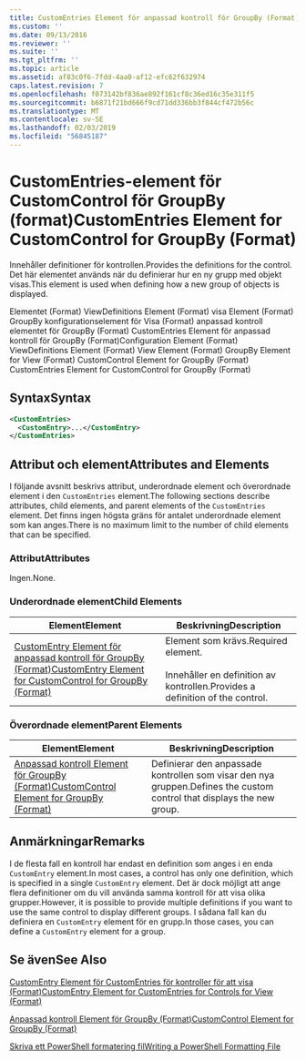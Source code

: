 ```yaml
---
title: CustomEntries Element för anpassad kontroll för GroupBy (Format) | Microsoft Docs
ms.custom: ''
ms.date: 09/13/2016
ms.reviewer: ''
ms.suite: ''
ms.tgt_pltfrm: ''
ms.topic: article
ms.assetid: af83c0f6-7fdd-4aa0-af12-efc62f632974
caps.latest.revision: 7
ms.openlocfilehash: f073142bf836ae892f161cf8c36ed16c35e311f5
ms.sourcegitcommit: b6871f21bd666f9cd71dd336bb3f844cf472b56c
ms.translationtype: MT
ms.contentlocale: sv-SE
ms.lasthandoff: 02/03/2019
ms.locfileid: "56845187"
---
```

# <a name="customentries-element-for-customcontrol-for-groupby-format"></a><span data-ttu-id="8e2ce-102">CustomEntries-element för CustomControl för GroupBy (format)</span><span class="sxs-lookup"><span data-stu-id="8e2ce-102">CustomEntries Element for CustomControl for GroupBy (Format)</span></span>

<span data-ttu-id="8e2ce-103">Innehåller definitioner för kontrollen.</span><span class="sxs-lookup"><span data-stu-id="8e2ce-103">Provides the definitions for the control.</span></span> <span data-ttu-id="8e2ce-104">Det här elementet används när du definierar hur en ny grupp med objekt visas.</span><span class="sxs-lookup"><span data-stu-id="8e2ce-104">This element is used when defining how a new group of objects is displayed.</span></span>

<span data-ttu-id="8e2ce-105">Elementet (Format) ViewDefinitions Element (Format) visa Element (Format) GroupBy konfigurationselement för Visa (Format) anpassad kontroll elementet för GroupBy (Format) CustomEntries Element för anpassad kontroll för GroupBy (Format)</span><span class="sxs-lookup"><span data-stu-id="8e2ce-105">Configuration Element (Format) ViewDefinitions Element (Format) View Element (Format) GroupBy Element for View (Format) CustomControl Element for GroupBy (Format) CustomEntries Element for CustomControl for GroupBy (Format)</span></span>

## <a name="syntax"></a><span data-ttu-id="8e2ce-106">Syntax</span><span class="sxs-lookup"><span data-stu-id="8e2ce-106">Syntax</span></span>

```xml
<CustomEntries>
  <CustomEntry>...</CustomEntry>
</CustomEntries>
```

## <a name="attributes-and-elements"></a><span data-ttu-id="8e2ce-107">Attribut och element</span><span class="sxs-lookup"><span data-stu-id="8e2ce-107">Attributes and Elements</span></span>

<span data-ttu-id="8e2ce-108">I följande avsnitt beskrivs attribut, underordnade element och överordnade element i den `CustomEntries` element.</span><span class="sxs-lookup"><span data-stu-id="8e2ce-108">The following sections describe attributes, child elements, and parent elements of the `CustomEntries` element.</span></span> <span data-ttu-id="8e2ce-109">Det finns ingen högsta gräns för antalet underordnade element som kan anges.</span><span class="sxs-lookup"><span data-stu-id="8e2ce-109">There is no maximum limit to the number of child elements that can be specified.</span></span>

### <a name="attributes"></a><span data-ttu-id="8e2ce-110">Attribut</span><span class="sxs-lookup"><span data-stu-id="8e2ce-110">Attributes</span></span>

<span data-ttu-id="8e2ce-111">Ingen.</span><span class="sxs-lookup"><span data-stu-id="8e2ce-111">None.</span></span>

### <a name="child-elements"></a><span data-ttu-id="8e2ce-112">Underordnade element</span><span class="sxs-lookup"><span data-stu-id="8e2ce-112">Child Elements</span></span>

|<span data-ttu-id="8e2ce-113">Element</span><span class="sxs-lookup"><span data-stu-id="8e2ce-113">Element</span></span>|<span data-ttu-id="8e2ce-114">Beskrivning</span><span class="sxs-lookup"><span data-stu-id="8e2ce-114">Description</span></span>|
|-------------|-----------------|
|[<span data-ttu-id="8e2ce-115">CustomEntry Element för anpassad kontroll för GroupBy (Format)</span><span class="sxs-lookup"><span data-stu-id="8e2ce-115">CustomEntry Element for CustomControl for GroupBy (Format)</span></span>](./customentry-element-for-customcontrol-for-groupby-format.md)|<span data-ttu-id="8e2ce-116">Element som krävs.</span><span class="sxs-lookup"><span data-stu-id="8e2ce-116">Required element.</span></span><br /><br /> <span data-ttu-id="8e2ce-117">Innehåller en definition av kontrollen.</span><span class="sxs-lookup"><span data-stu-id="8e2ce-117">Provides a definition of the control.</span></span>|

### <a name="parent-elements"></a><span data-ttu-id="8e2ce-118">Överordnade element</span><span class="sxs-lookup"><span data-stu-id="8e2ce-118">Parent Elements</span></span>

|<span data-ttu-id="8e2ce-119">Element</span><span class="sxs-lookup"><span data-stu-id="8e2ce-119">Element</span></span>|<span data-ttu-id="8e2ce-120">Beskrivning</span><span class="sxs-lookup"><span data-stu-id="8e2ce-120">Description</span></span>|
|-------------|-----------------|
|[<span data-ttu-id="8e2ce-121">Anpassad kontroll Element för GroupBy (Format)</span><span class="sxs-lookup"><span data-stu-id="8e2ce-121">CustomControl Element for GroupBy (Format)</span></span>](./customcontrol-element-for-groupby-format.md)|<span data-ttu-id="8e2ce-122">Definierar den anpassade kontrollen som visar den nya gruppen.</span><span class="sxs-lookup"><span data-stu-id="8e2ce-122">Defines the custom control that displays the new group.</span></span>|

## <a name="remarks"></a><span data-ttu-id="8e2ce-123">Anmärkningar</span><span class="sxs-lookup"><span data-stu-id="8e2ce-123">Remarks</span></span>

<span data-ttu-id="8e2ce-124">I de flesta fall en kontroll har endast en definition som anges i en enda `CustomEntry` element.</span><span class="sxs-lookup"><span data-stu-id="8e2ce-124">In most cases, a control has only one definition, which is specified in a single `CustomEntry` element.</span></span> <span data-ttu-id="8e2ce-125">Det är dock möjligt att ange flera definitioner om du vill använda samma kontroll för att visa olika grupper.</span><span class="sxs-lookup"><span data-stu-id="8e2ce-125">However, it is possible to provide multiple definitions if you want to use the same control to display different groups.</span></span> <span data-ttu-id="8e2ce-126">I sådana fall kan du definiera en `CustomEntry` element för en grupp.</span><span class="sxs-lookup"><span data-stu-id="8e2ce-126">In those cases, you can define a `CustomEntry` element for a group.</span></span>

## <a name="see-also"></a><span data-ttu-id="8e2ce-127">Se även</span><span class="sxs-lookup"><span data-stu-id="8e2ce-127">See Also</span></span>

[<span data-ttu-id="8e2ce-128">CustomEntry Element för CustomEntries för kontroller för att visa (Format)</span><span class="sxs-lookup"><span data-stu-id="8e2ce-128">CustomEntry Element for CustomEntries for Controls for View (Format)</span></span>](./customentry-element-for-customentries-for-controls-for-view-format.md)

[<span data-ttu-id="8e2ce-129">Anpassad kontroll Element för GroupBy (Format)</span><span class="sxs-lookup"><span data-stu-id="8e2ce-129">CustomControl Element for GroupBy (Format)</span></span>](./customcontrol-element-for-groupby-format.md)

[<span data-ttu-id="8e2ce-130">Skriva ett PowerShell formatering fil</span><span class="sxs-lookup"><span data-stu-id="8e2ce-130">Writing a PowerShell Formatting File</span></span>](./writing-a-powershell-formatting-file.md)
